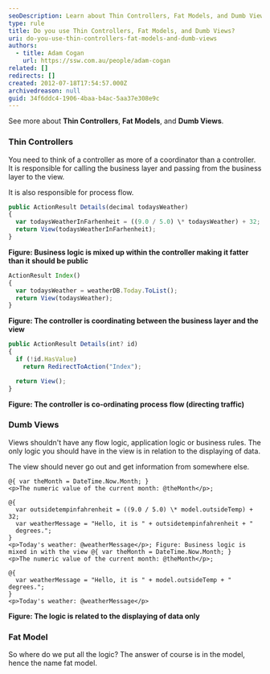 ```yaml
---
seoDescription: Learn about Thin Controllers, Fat Models, and Dumb Views while discovering how to structure efficient software architecture.
type: rule
title: Do you use Thin Controllers, Fat Models, and Dumb Views?
uri: do-you-use-thin-controllers-fat-models-and-dumb-views
authors:
  - title: Adam Cogan
    url: https://ssw.com.au/people/adam-cogan
related: []
redirects: []
created: 2012-07-18T17:54:57.000Z
archivedreason: null
guid: 34f6ddc4-1906-4baa-b4ac-5aa37e308e9c
---
```

See more about **Thin Controllers**, **Fat Models**, and **Dumb Views**.

<!--endintro-->

### Thin Controllers

You need to think of a controller as more of a coordinator than a controller. 
It is responsible for calling the business layer and passing from the business layer to the view. 

It is also responsible for process flow.

```javascript
public ActionResult Details(decimal todaysWeather)
{
  var todaysWeatherInFarhenheit = ((9.0 / 5.0) \* todaysWeather) + 32;
  return View(todaysWeatherInFarhenheit); 
}
```

**Figure: Business logic is mixed up within the controller making it fatter than it should be public**

```javascript
ActionResult Index()
{
  var todaysWeather = weatherDB.Today.ToList();
  return View(todaysWeather);
} 
```

**Figure: The controller is coordinating between the business layer and the view**

```javascript
public ActionResult Details(int? id)
{
  if (!id.HasValue)
    return RedirectToAction("Index");

  return View();
} 
```

**Figure: The controller is co-ordinating process flow (directing traffic)**

### Dumb Views

Views shouldn't have any flow logic, application logic or business rules.
The only logic you should have in the view is in relation to the displaying of data.

The view should never go out and get information from somewhere else.

```razor
@{ var theMonth = DateTime.Now.Month; }
<p>The numeric value of the current month: @theMonth</p>;

@{
  var outsidetempinfahrenheit = ((9.0 / 5.0) \* model.outsideTemp) + 32;
  var weatherMessage = "Hello, it is " + outsidetempinfahrenheit + " 
  degrees.";
}
<p>Today's weather: @weatherMessage</p>; Figure: Business logic is mixed in with the view @{ var theMonth = DateTime.Now.Month; }
<p>The numeric value of the current month: @theMonth</p>;

@{
  var weatherMessage = "Hello, it is " + model.outsideTemp + " degrees.";
}
<p>Today's weather: @weatherMessage</p>
```

**Figure: The logic is related to the displaying of data only**

### Fat Model

So where do we put all the logic? The answer of course is in the model, hence the name fat model.